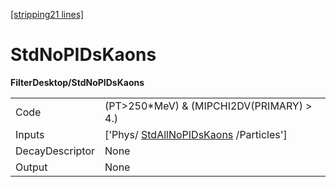 [[stripping21 lines]](./stripping21-index)

# StdNoPIDsKaons

**FilterDesktop/StdNoPIDsKaons**

|                 |                                                                             |
|-----------------|-----------------------------------------------------------------------------|
| Code            | (PT\>250\*MeV) & (MIPCHI2DV(PRIMARY) \> 4.)                                 |
| Inputs          | ['Phys/ [StdAllNoPIDsKaons](./stripping21-stdallnopidskaons) /Particles'] |
| DecayDescriptor | None                                                                        |
| Output          | None                                                                        |
